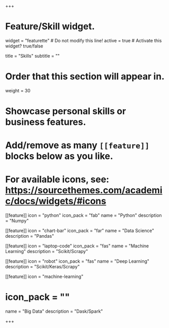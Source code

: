 +++
# Feature/Skill widget.
widget = "featurette"  # Do not modify this line!
active = true  # Activate this widget? true/false

title = "Skills"
subtitle = ""

# Order that this section will appear in.
weight = 30

# Showcase personal skills or business features.
# 
# Add/remove as many `[[feature]]` blocks below as you like.
# 
# For available icons, see: https://sourcethemes.com/academic/docs/widgets/#icons

[[feature]]
  icon = "python"
  icon_pack = "fab"
  name = "Python"
  description = "Numpy"
  
[[feature]]
  icon = "chart-bar"
  icon_pack = "far"
  name = "Data Science"
  description = "Pandas"  
  
[[feature]]
  icon = "laptop-code"
  icon_pack = "fas"
  name = "Machine Learning"
  description = "Scikit/Scrapy" 
  
 [[feature]]
  icon = "robot"
  icon_pack = "fas"
  name = "Deep Learning"
  description = "Scikit/Keras/Scrapy"
  
 [[feature]]
  icon = "machine-learning"
#  icon_pack = ""
  name = "Big Data"
  description = "Dask/Spark"

+++
